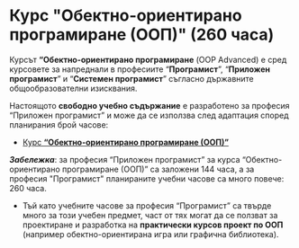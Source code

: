 # Курс "Обектно-ориентирано програмиране (ООП)" (260 часа)

Курсът **“Обектно-ориентирано програмиране** (OOP Advanced) е сред курсовете за напреднали в професиите “**Програмист**”, “**Приложен програмист**” и “**Системен програмист**” съгласно държавните общообразователни изисквания.

Настоящото **свободно учебно съдържание** е разработено за професия “Приложен програмист” и може да се използва след адаптация според планирания брой часове:
  - [Курс **“Обектно-ориентирано програмиране (ООП)”**](https://github.com/BG-IT-Edu/School-Programming/tree/main/Courses/Applied-Programmer/OOP-Advanced)

***Забележка***: за професия “Приложен програмист” за курса “Обектно-ориентирано програмиране (ООП)” са заложени 144 часа, а за професия "Програмист" планираните учебни часове са много повече: 260 часа.
 - Тъй като учебните часове за професия “Програмист” са твърде много за този учебен предмет, част от тях могат да се ползват за проектиране и разработка на **практически курсов проект по ООП** (например обектно-ориентирана игра или графична библиотека).
